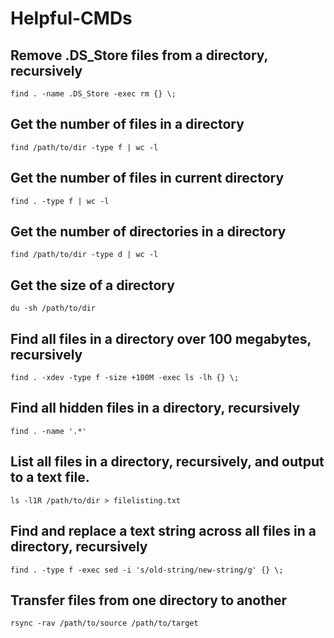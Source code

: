 # Helpful-CMDs

## Remove .DS_Store files from a directory, recursively
```
find . -name .DS_Store -exec rm {} \;
```

## Get the number of files in a directory
```
find /path/to/dir -type f | wc -l
```

## Get the number of files in current directory
```
find . -type f | wc -l
```

## Get the number of directories in a directory
```
find /path/to/dir -type d | wc -l
```

## Get the size of a directory
```
du -sh /path/to/dir
```

## Find all files in a directory over 100 megabytes, recursively
```
find . -xdev -type f -size +100M -exec ls -lh {} \;
```

## Find all hidden files in a directory, recursively
```
find . -name '.*'
```

## List all files in a directory, recursively, and output to a text file. 
```
ls -l1R /path/to/dir > filelisting.txt
```

## Find and replace a text string across all files in a directory, recursively
```
find . -type f -exec sed -i 's/old-string/new-string/g' {} \;
```

## Transfer files from one directory to another
```
rsync -rav /path/to/source /path/to/target
```
